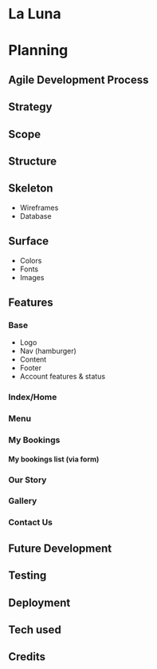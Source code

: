 # La Luna 


# Planning


## Agile Development Process

## Strategy

## Scope

## Structure

## Skeleton
* Wireframes
* Database

## Surface
* Colors
* Fonts
* Images

## Features
### Base 
* Logo
* Nav (hamburger)
* Content
* Footer
* Account features & status

### Index/Home

### Menu

### My Bookings


#### My bookings list (via form)


### Our Story

### Gallery

### Contact Us

## Future Development

## Testing

## Deployment

## Tech used

## Credits